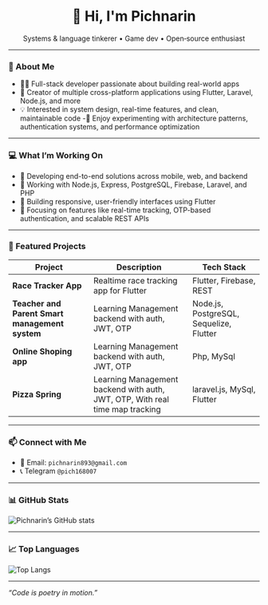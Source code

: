 <!-- Header -->
<h1 align="center">👋 Hi, I'm Pichnarin</h1>
<p align="center">
  Systems & language tinkerer • Game dev • Open‑source enthusiast
</p>

---

### 🧠 About Me
- 👨‍💻 Full-stack developer passionate about building real-world apps
- 📱 Creator of multiple cross-platform applications using Flutter, Laravel, Node.js, and more
- 💡 Interested in system design, real-time features, and clean, maintainable code
-🧪 Enjoy experimenting with architecture patterns, authentication systems, and performance optimization

---

### 💻 What I’m Working On
- 🔁 Developing end-to-end solutions across mobile, web, and backend
- 🔧 Working with Node.js, Express, PostgreSQL, Firebase, Laravel, and PHP
- 🎨 Building responsive, user-friendly interfaces using Flutter
- 📡 Focusing on features like real-time tracking, OTP-based authentication, and scalable REST APIs
---

### 🔧 Featured Projects

| Project         | Description                                          | Tech Stack           |
|----------------|------------------------------------------------------|----------------------|
| **Race Tracker App** | Realtime race tracking app for Flutter           | Flutter, Firebase, REST |
| **Teacher and Parent Smart management system** | Learning Management backend with auth, JWT, OTP    | Node.js, PostgreSQL, Sequelize, Flutter |
| **Online Shoping app** | Learning Management backend with auth, JWT, OTP    | Php, MySql |
| **Pizza Spring** | Learning Management backend with auth, JWT, OTP, With real time map tracking    | laravel.js, MySql, Flutter |



---

### 📫 Connect with Me
- 📧 Email: `pichnarin893@gmail.com`
- 📞 Telegram `@pich168007`
---

### 📊 GitHub Stats

![Pichnarin’s GitHub stats](https://github-readme-stats.vercel.app/api?username=pichnarin&show_icons=true&theme=radical)

---

### 📈 Top Languages

![Top Langs](https://github-readme-stats.vercel.app/api/top-langs/?username=pichnarin&layout=compact&theme=radical)

---

*“Code is poetry in motion.”*
